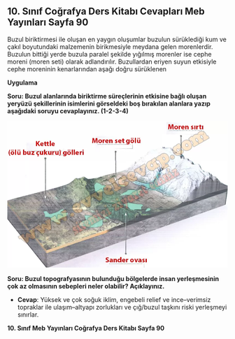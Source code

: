 ## 10. Sınıf Coğrafya Ders Kitabı Cevapları Meb Yayınları Sayfa 90

Buzul biriktirmesi ile oluşan en yaygın oluşumlar buzulun sürüklediği kum ve çakıl boyutundaki malzemenin birikmesiyle meydana gelen morenlerdir. Buzulun bittiği yerde buzula paralel şekilde yığılmış morenler ise cephe moreni (moren seti) olarak adlandırılır. Buzullardan eriyen suyun etkisiyle cephe moreninin kenarlarından aşağı doğru sürüklenen

**Uygulama**

**Soru: Buzul alanlarında biriktirme süreçlerinin etkisine bağlı oluşan yeryüzü şekillerinin isimlerini görseldeki boş bırakılan alanlara yazıp aşağıdaki soruyu cevaplayınız. (1-2-3-4)**

![](./image1.webp)

**Soru: Buzul topografyasının bulunduğu bölgelerde insan yerleşmesinin çok az olmasının sebepleri neler olabilir? Açıklayınız.**

* **Cevap**: Yüksek ve çok soğuk iklim, engebeli relief ve ince–verimsiz topraklar ile ulaşım–altyapı zorlukları ve çığ/buzul taşkını riski yerleşmeyi sınırlar.

**10. Sınıf Meb Yayınları Coğrafya Ders Kitabı Sayfa 90**